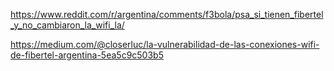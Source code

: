 



https://www.reddit.com/r/argentina/comments/f3bola/psa_si_tienen_fibertel_y_no_cambiaron_la_wifi_la/

https://medium.com/@closerluc/la-vulnerabilidad-de-las-conexiones-wifi-de-fibertel-argentina-5ea5c9c503b5